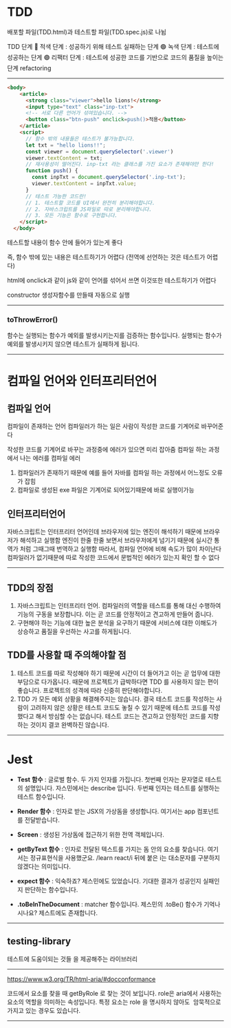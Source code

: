 # TDD

배포할 파일(TDD.html)과 테스트할 파일(TDD.spec.js)로 나뉨

TDD 단계
🔴 적색 단계 : 성공하기 위해 테스트 실패하는 단계
🟢 녹색 단계 : 테스트에 성공하는 단계
🟣 리팩터 단계 : 테스트에 성공한 코드를 기반으로 코드의 품질을 높이는 단계 refactoring

---
```html
<body>
    <article>
      <strong class="viewer">hello lions!</strong>
      <input type="text" class="inp-txt">
      <!-- 서로 다른 언어가 섞여있습니다. -->
      <button class="btn-push" onclick=push()>적용</button>
    </article>
    <script>
      // 함수 밖의 내용들은 테스트가 불가능합니다.
      let txt = "hello lions!!";
      const viewer = document.querySelector('.viewer')
      viewer.textContent = txt;
      // 재사용성이 떨어진다. inp-txt 라는 클래스를 가진 요소가 존재해야만 한다!
      function push() {
        const inpTxt = document.querySelector('.inp-txt');
        viewer.textContent = inpTxt.value;
      }
      // 테스트 가능한 코드란!
      // 1. 테스트할 코드를 UI에서 완전히 분리해야합니다.
      // 2. 자바스크립트를 JS파일로 따로 분리해야합니다.
      // 3. 모든 기능은 함수로 구현합니다.
    </script>
  </body>
```

테스트할 내용이 함수 안에 들어가 있는게 좋다

즉, 함수 밖에 있는 내용은 테스트하기가 어렵다
(전역에 선언하는 것은 테스트가 어렵다)

html에 onclick과 같이 js와 같이 언어를 섞어서 쓰면
이것또한 테스트하기가 어렵다


constructor 
생성자함수를 만들때 자동으로 실행

---

###  toThrowError()

함수는 실행되는 함수가 예외를 발생시키는지를 검증하는 함수입니다. 실행되는 함수가 예외를 발생시키지 않으면 테스트가 실패하게 됩니다.

---

# 컴파일 언어와 인터프리터언어

## 컴파일 언어

컴파일이 존재하는 언어
컴파일러가 하는 일은
사람이 작성한 코드를 기계어로 바꾸어준다

작성한 코드를 기계어로 바꾸는 과정중에
에러가 있으면 미리 잡아줌
컴파일 하는 과정에서 나는 에러를 컴파일 에러

1. 컴파일러가 존재하기 때문에 예를 들어 자바를 컴파일 하는 과정에서 어느정도 오류가 잡힘
2. 컴파일로 생성된 exe 파일은 기계어로 되어있기때문에 바로 실행이가능

## 인터프리터언어

자바스크립트는 인터프리터 언어인데
브라우저에 있는 엔진이 해석하기 때문에
브라우저가 해석하고 실행함
엔진이 한줄 한줄 보면서 브라우저에게 넘기기 때문에
실시간 통역가 처럼
그때그때 번역하고 실행함
따라서, 컴파일 언어에 비해 속도가 많이 차이난다
컴파일러가 없기때문에 따로 작성한 코드에서
문법적인 에러가 있는지 확인 할 수 없다

---

## TDD의 장점

1. 자바스크립트는 인터프리터 언어. 컴파일러의 역할을 테스트를 통해 대신 수행하여 기능의 구동을 보장합니다. 이는 곧 코드를 안정적이고 견고하게 만들어 줍니다.
2. 구현해야 하는 기능에 대한 높은 분석을 요구하기 때문에 서비스에 대한 이해도가 상승하고 품질을 우선하는 사고를 하게됩니다.

## TDD를 사용할 때 주의해야할 점

1. 테스트 코드를 따로 작성해야 하기 때문에 시간이 더 들어가고 이는 곧 업무에 대한 부담으로 다가옵니다. 때문에 프로젝트가 급박하다면 TDD 를 사용하지 않는 편이 좋습니다. 프로젝트의 성격에 따라 신중히 판단해야합니다.
2. TDD 가 모든 예외 상황을 해결해주지는 않습니다. 결국 테스트 코드를 작성하는 사람이 고려하지 않은 상황은 테스트 코드도 놓칠 수 있기 때문에 테스트 코드를 작성했다고 해서 방심할 수는 없습니다. 테스트 코드는 견고하고 안정적인 코드를 지향하는 것이지 결코 완벽하진 않습니다.

---

# Jest

- **Test** **함수** : 글로벌 함수. 두 가지 인자를 가집니다. 첫번째 인자는 문자열로 테스트의 설명입니다. 자스민에서는 describe 입니다. 두번째 인자는 테스트를 실행하는 테스트 함수입니다.
- **Render 함수** : 인자로 받는 JSX의 가상돔을 생성합니다. 여기서는 app 컴포넌트를 전달받습니다.
- **Screen** : 생성된 가상돔에 접근하기 위한 전역 객체입니다.

- **getByText 함수** : 인자로 전달된 텍스트를 가지는 돔 안의 요소를 찾습니다. 여기서는 정규표현식을 사용했군요. /learn react/i 뒤에 붙은 i는 대소문자를 구분하지 않겠다는 의미입니다.
- **expect 함수** : 익숙하죠? 제스민에도 있었습니다. 기대한 결과가 성공인지 실패인지 판단하는 함수입니다.
- **.toBeInTheDocument** : matcher 함수입니다. 제스민의 .toBe() 함수가 기억나시나요? 제스트에도 존재합니다.



---

## testing-library

테스트에 도움이되는 것들 을 제공해주는 라이브러리

---

https://www.w3.org/TR/html-aria/#docconformance

코드에서 요소를 찾을 때 getByRole 로 찾는 것이 보입니다. role은 aria에서 사용하는 요소의 역할을 의미하는 속성입니다. 특정 요소는 role 을 명시하지 않아도  암묵적으로 가지고 있는 경우도 있습니다.

---

